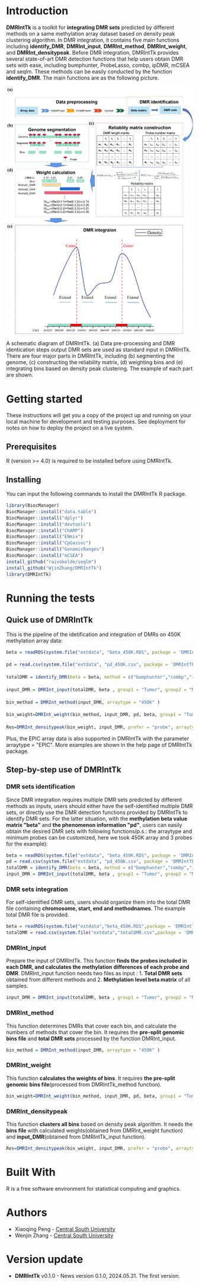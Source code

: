 
# Introduction
 **DMRIntTk** is a toolkit for **integrating DMR sets** predicted by different methods on a same methylation array dataset based on density peak clustering algorithm.
 In DMR integration, it contains five main functions including **identify_DMR**, **DMRInt_input**, **DMRInt_method**, **DMRInt_weight**,  and **DMRInt_densitypeak**.
 Before DMR integration, DMRIntTk provides several state-of-art DMR detection functions that help users obtain DMR sets with ease, including bumphunter, ProbeLasso, combp, ipDMR, mCSEA and seqlm. These methods can be easily conducted by the function **identify_DMR**.
 The main functions are as the following picture.

 ![image](https://github.com/WjinZhang/DMRIntTk/blob/main/Workflow.jpg)

A schematic diagram of DMRIntTk. (a) Data pre-processing and DMR identication steps output DMR sets are used as standard input in DMRIntTk. There are four major parts in DMRIntTk, including (b) segmenting the genome, (c) constructing the reliability matrix, (d) weighting bins and (e) integrating bins based on density peak clustering. The example of each part are shown.
 # Getting started 
 These instructions will get you a copy of the project up and running on your local machine for development and testing purposes. See deployment for notes on how to deploy the project on a live system.
 ## Prerequisites
 R (version >= 4.0) is required to be installed before using DMRIntTk.

 ## Installing
 You can input the following commands to install the DMRIntTk R package.
 
 ```R
 library(BiocManager)
 BiocManager::install("data.table")
 BiocManager::install("dplyr")
 BiocManager::install("devtools")
 BiocManager::install("ChAMP")
 BiocManager::install("ENmix")
 BiocManager::install("CpGassoc")
 BiocManager::install("GenomicRanges")
 BiocManager::install("mCSEA")
 install_github("raivokolde/seqlm")
 install_github("WjinZhang/DMRIntTk")
 library(DMRIntTk)
 ```
 # Running the tests
 ## Quick use of DMRIntTk
 This is the pipeline of the idetification and integration of DMRs on 450K methylation array data:
```R
beta = readRDS(system.file("extdata", "beta_450K.RDS", package = 'DMRIntTk'))

pd = read.csv(system.file("extdata", "pd_450K.csv", package = 'DMRIntTk'))

totalDMR = identify_DMR(beta = beta, method = c("bumphunter","combp","ipDMR","mCSEA","ProbeLasso","seqlm"), pheno = pd, arraytype = "450K", group1 = "Tumor", group2 = "Normal", minProbes = 3)

input_DMR = DMRInt_input(totalDMR, beta , group1 = "Tumor", group2 = "Normal" , arraytype = "450K")

bin_method = DMRInt_method(input_DMR, arraytype = "450K" )

bin_weight=DMRInt_weight(bin_method, input_DMR, pd, beta, group1 = "Tumor", group2 = "Normal")

Res=DMRInt_densitypeak(bin_weight, input_DMR, prefer = "probe", arraytype = "450K")
```
Plus, the EPIC array data is also supported in DMRIntTk with the parameter arraytype = "EPIC". More examples are shown in the help page of DMRIntTk package.
## Step-by-step use of DMRIntTk
### DMR sets identification
 Since DMR integration requires multiple DMR sets predicted by different methods as inputs, users should either have the self-identified multiple DMR sets, or directly use the DMR detection functions provided by DMRIntTk to identify DMR sets.
 For the latter situation, with the **methylation beta value matrix "beta"** and **the phenomenon information "pd"**, users can easily obtain the desired DMR sets with following functions(p.s.: the arraytype and minimum 
 probes can be customized, here we took 450K array and 3 probes for the example):
 ```R
 beta = readRDS(system.file("extdata", "beta_450K.RDS", package = 'DMRIntTk'))
 pd = read.csv(system.file("extdata", "pd_450K.csv", package = 'DMRIntTk'))
totalDMR = identify_DMR(beta = beta, method = c("bumphunter","combp","ipDMR","mCSEA","ProbeLasso","seqlm"), pheno = pd, arraytype = "450K", group1 = "Tumor", group2 = "Normal", minProbes = 3, regionsTypes = "promoter")
input_DMR = DMRInt_input(totalDMR, beta , group1 = "Tumor", group2 = "Normal" , arraytype = "450K")            
```
 ### DMR sets integration
 For self-identified DMR sets, users should organize them into the total DMR file containing **chromosome, start, end and methodnames**. The example total DMR file is provided.
 ```R
 beta = readRDS(system.file("extdata","beta_450K.RDS",package = 'DMRIntTk'))
 totalDMR = read.csv(system.file("extdata","totalDMR.csv",package = 'DMRIntTk'))
 ```
 ### DMRInt_input
 Prepare the input of DMRIntTk.
 This function **finds the probes included in each DMR, and calculates the methylation differences of each probe and DMR**.
 DMRInt_input function needs two files as input : 1. **Total DMR sets** obtained from different methods and 2. **Methylation level beta matrix** of all samples. 
```R
input_DMR = DMRInt_input(totalDMR, beta , group1 = "Tumor", group2 = "Normal" , arraytype = "450K")                                                        
```
 
 ### DMRInt_method
This function determines DMRs that cover each bin, and calculate the numbers of methods that cover the bin. 
It requires the **pre-split genomic bins file** and **total DMR sets** processed by the function DMRInt_input.

```R
bin_method = DMRInt_method(input_DMR, arraytype = "450K" )
```
 ### DMRInt_weight
 This function **calculates the weights of bins**. It requires **the pre-split genomic bins file**(processed from DMRIntTk_method function).
 
```R
bin_weight=DMRInt_weight(bin_method, input_DMR, pd, beta, group1 = "Tumor", group2 = "Normal")
```
 
 ### DMRInt_densitypeak
 This function **clusters all bins** based on density peak algorithm. It needs the **bins file** with calculated weights(obtained from DMRInt_weight function)
 and **input_DMR**(obtained from DMRIntTk_input function).

```R
Res=DMRInt_densitypeak(bin_weight, input_DMR, prefer = "probe", arraytype = "450K")
```
 
 # Built With
  R is a free software environment for statistical computing and graphics.
  
 # Authors
* Xiaoqing Peng - [Central South University](https://life.csu.edu.cn/jsxx.jsp?urltype=news.NewsContentUrl&wbtreeid=1815&wbnewsid=3625)
* Wenjin Zhang - [Central South University](https://life.csu.edu.cn/)

# Version update
* **DMRIntTk** v0.1.0 -  News version 0.1.0, 2024.05.31. The first version.
